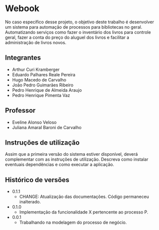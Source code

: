 # Webook

No caso específico desse projeto, o objetivo deste trabalho  é desenvolver um sistema para automação de processos para bibliotecas no geral.   Automatizando serviços como fazer o inventário dos livros para controle geral, fazer a conta do preço do aluguel dos livros e facilitar a administração de livros novos.

## Integrantes

* Arthur Curi Kramberger
* Eduardo Palhares Reale Pereira
* Hugo Macedo de Carvalho
* João Pedro Guimarães Ribeiro
* Pedro Henrique de Almeida Araujo
* Pedro Henrique Pimenta Vaz

## Professor

* Eveline Alonso Veloso
* Juliana Amaral Baroni de Carvalho

## Instruções de utilização

Assim que a primeira versão do sistema estiver disponível, deverá complementar com as instruções de utilização. Descreva como instalar eventuais dependências e como executar a aplicação.

## Histórico de versões

* 0.1.1
    * CHANGE: Atualização das documentações. Código permaneceu inalterado.
* 0.1.0
    * Implementação da funcionalidade X pertencente ao processo P.
* 0.0.1
    * Trabalhando na modelagem do processo de negócio.

